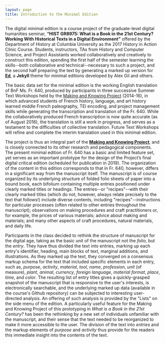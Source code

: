 ```yaml
---
layout: page
title: Introduction to the Minimal Edition
---
```


The digital minimal edition is a course project of the graduate-level digital humanities seminar, **“HIST GR8975: What is a Book in the 21st Century? Working With Historical Texts in a Digital Environment”** offered by the Department of History at Columbia University as the 2017 History in Action Clinic Course. Students, instructors, TAs from History and Computer Science, and Project Assistants worked collaboratively and creatively to construct this edition, spending the first half of the semester learning the skills--both collaborative and technical--necessary to such a project, and the second half preparing the text by generating a marked up version for **<a href="https://elotroalex.github.io/ed/">Ed</a>**, a **Jekyll** theme for minimal editions developed by Alex Gil and others.

The basic data set for the minimal edition is the working English translation of BnF Ms. Fr. 640, produced by participants in three successive Summer Text Workshops held by the <a href="<http://www.makingandknowing.org/?page_id=14">Making and Knowing Project</a> (2014-16), in which advanced students of French history, language, and art history learned middle French paleography, TEI encoding, and project management skills while generating the transcription and translation of the Fr. 640. While the collaboratively produced French transcription is now quite accurate (as of August 2016), the translation is still a work in progress, and serves as a testament to the difficulties of collective translation. Future Text Workshops will refine and complete the interim translation used in this minimal edition.

The project is thus an integral part of the **<a href="<http://www.makingandknowing.org">Making and Knowing Project</a>**, and is closely connected to its other research and pedagogical components. The present minimal edition of Fr. 640 has a basic and limited feature set, yet serves as an important prototype for the design of the Project’s final digital critical edition (scheduled for publication in 2019). The organization of the content in this edition corresponds to that in Fr. 640, however, differs in a significant way from the manuscript itself. The manuscript is of course organized by its underlying structure of folded folio sheets of paper into a bound book, each bifolium containing multiple entries positioned under clearly marked titles or headings. The entries--or "recipes"--with their clearly marked titles (which do not, however, always relate precisely to the text that follows!) include diverse contents, including "recipes"--instructions for particular processes (often related to other entries throughout the manuscript); observations on making procedures and craft practitioners or, for example, the prices of various materials; advice about making and materials; and many other aspects of craft procedures, natural materials, and daily life. 

Participants in the class decided to rethink the structure of manuscript for the digital age, taking as the basic unit of the manuscript not the *folio*, but the *entry*. They have thus divided the text into entries, marking up each entry's identifier, heading, main blocks of text, marginal additions, and illustrations. As they marked up the text, they converged on a consensus markup schema for the text that included specific elements in each entry, such as, *purpose*, *activity*, *material*, *tool*, *name*, *profession*, *unit* (of measure), *plant*, *animal*, *currency*, *foreign language*, *material format*, *place*, *time*, and *color*.  The resulting list of entry titles gives a quickly-grasped snapshot of the manuscript that is responsive to the user's interests, is electronically searchable, and the underlying marked up data (available in the course's Github repository) can be subjected to interesting user-directed analysis. An offering of such analysis is provided by the "Lists" on the side menu of the edition. A particularly useful feature for the Making and Knowing Project of this prototyping in *What is a Book in the 21st Century?* has been the rethinking by a new set of individuals unfamiliar with the manuscript, and their sense that the text needed to be reorganized to make it more accessible to the user. The division of the text into *entries* and the markup elements of *purpose* and *activity* thus provide for the readers this immediate insight into the contents of the text.
